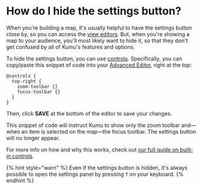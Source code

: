 # How do I hide the settings button?

When you're building a map, it's usually helpful to have the settings button <i class="fa fa-sliders"></i> close by, so you can access the [view editors](/overview/view-editors.md). But, when you're showing a map to your audience, you'll most likely want to hide it, so that they don't get confused by all of Kumu's features and options.

To hide the settings button, you can use [controls](/guides/controls.md). Specifically, you can copy/paste this snippet of code into your [Advanced Editor](/overview/view-editors.md#advanced-editor), right at the top:

```
@controls {
  top-right {
    zoom-toolbar {}
    focus-toolbar {}
  }
}
```

Then, click **SAVE** at the bottom of the editor to save your changes.

This snippet of code will instruct Kumu to show only the zoom toolbar and—when an item is selected on the map—the focus toolbar. The settings button will no longer appear.

For more info on how and why this works, check out [our full guide on built-in controls](/guides/controls.md#built-in-controls).

{% hint style="warn" %}
Even if the settings button is hidden, it's always possible to open the settings panel by pressing <code>T</code> on your keyboard.
{% endhint %}


